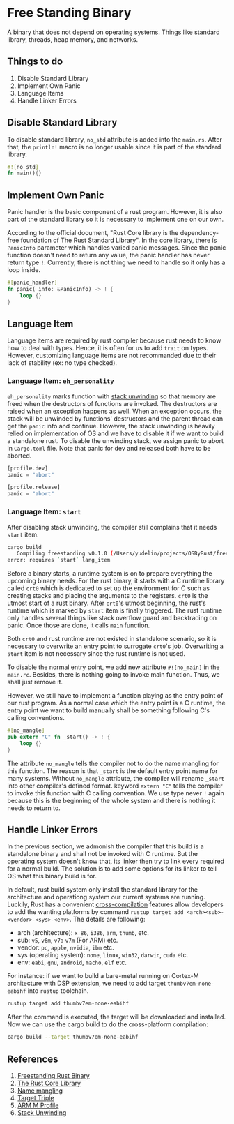 # Free Standing Binary
A binary that does not depend on operating systems. Things like standard library, threads, heap memory, and networks.

## Things to do
1. Disable Standard Library
1. Implement Own Panic
1. Language Items
1. Handle Linker Errors

## Disable Standard Library
To disable standard library, `no_std` attribute is added into the `main.rs`. After that, the `println!` macro is no longer usable since it is part of the standard library.
```rust
#![no_std]
fn main(){}
```
## Implement Own Panic
Panic handler is the basic component of a rust program. However, it is also part of the standard library so it is necessary to implement one on our own.

According to the official document, "Rust Core library is the dependency-free foundation of The Rust Standard Library". In the core library, there is `PanicInfo` parameter which handles varied panic messages. Since the panic function doesn't need to return any value, the panic handler has never return type `!`. Currently, there is not thing we need to handle so it only has a loop inside.
```rust
#[panic_handler]
fn panic(_info: &PanicInfo) -> ! {
    loop {}
}
``` 

## Language Item
Language items are required by rust compiler because rust needs to know how to deal with types. Hence, it is often for us to add `trait` on types. However, customizing language items are not recommanded due to their lack of stability (ex: no type checked). 

### Language Item: `eh_personality`
`eh_personality` marks function with [stack unwinding](https://www.bogotobogo.com/cplusplus/stackunwinding.php) so that memory are freed when the destructors of functions are invoked. The destructors are raised when an exception happens as well. When an exception occurs, the stack will be unwinded by functions' destructors and the parent thread can get the `panic` info and continue. However, the stack unwinding is heavily relied on implementation of OS and we have to disable it if we want to build a standalone rust. To disable the unwinding stack, we assign panic to abort in `Cargo.toml` file. Note that panic for dev and released both have to be aborted.

```rust
[profile.dev]
panic = "abort"

[profile.release]
panic = "abort"
```

### Language Item: `start`
After disabling stack unwinding, the compiler still complains that it needs `start` item.
```bash
cargo build
   Compiling freestanding v0.1.0 (/Users/yudelin/projects/OSByRust/freestanding)
error: requires `start` lang_item
```
Before a binary starts, a runtime system is on to prepare everything the upcoming binary needs. For the rust binary, it starts with a C runtime library called `crt0` which is dedicated to set up the environment for C such as creating stacks and placing the arguments to the registers. `crt0` is the utmost start of a rust binary. After `crt0`'s utmost beginning, the rust's runtime which is marked by `start` item is finally triggered. The rust runtime only handles several things like stack overflow guard and backtracing on panic. Once those are done, it calls `main` function. 

Both `crt0` and rust runtime are not existed in standalone scenario, so it is necessary to overwrite an entry point to surrogate `crt0`'s job. Overwriting a `start` item is not necessary since the rust runtime is not used.

To disable the normal entry point, we add new attribute `#![no_main]` in the `main.rc`. Besides, there is nothing going to invoke main function. Thus, we shall just remove it. 

However, we still have to implement a function playing as the entry point of our rust program. As a normal case which the entry point is a C runtime, the entry point we want to build manually shall be something following C's calling conventions.
```rust
#[no_mangle]
pub extern "C" fn _start() -> ! {
    loop {}
}
```
The attribute `no_mangle` tells the compiler not to do the name mangling for this function. The reason is that `_start` is the default entry point name for many systems. Without `no_mangle` attribute, the compiler will rename `_start` into other compiler's defined format. keyword `extern "C"` tells the compiler to invoke this function with C calling convention. We use type never `!` again because this is the beginning of the whole system and there is nothing it needs to return to.

## Handle Linker Errors
In the previous section, we admonish the compiler that this build is a standalone binary and shall not be invoked with C runtime. But the operating system doesn't know that, its linker then try to link every required for a normal build. The solution is to add some options for its linker to tell OS what this binary build is for. 

In default, rust build system only install the standard library for the architecture and operationg system our current systems are running. Luckily, Rust has a convenient [cross-compilation](https://rust-lang.github.io/rustup/cross-compilation.html) features allow developers to add the wanting platforms by command `rustup target add <arch><sub>-<vendor>-<sys>-<env>`. The details are following:
* arch (architecture): `x_86`, `i386`, `arm`, `thumb`, etc.
* sub: `v5`, `v6m`, `v7a` `v7m` (For ARM) etc.
* vendor: `pc`, `apple`, `nvidia`, `ibm` etc.
* sys (operating system): `none`, `linux`, `win32`, `darwin`, `cuda` etc.
* env: `eabi`, `gnu`, `android`, `macho`, `elf` etc.

For instance: if we want to build a bare-metal running on Cortex-M architecture with DSP extension, we need to add target `thumbv7em-none-eabihf` into `rustup` toolchain.
```bash
rustup target add thumbv7em-none-eabihf
``` 
After the command is executed, the target will be downloaded and installed. Now we can use the cargo build to do the cross-platform compilation:
```bash
cargo build --target thumbv7em-none-eabihf
```

## References
1. [Freestanding Rust Binary](https://os.phil-opp.com/freestanding-rust-binary/)
1. [The Rust Core Library](https://doc.rust-lang.org/nightly/core/index.html)
1. [Name mangling](https://en.wikipedia.org/wiki/Name_mangling)
1. [Target Triple](https://clang.llvm.org/docs/CrossCompilation.html#target-triple)
1. [ARM M Profile](https://www.arm.com/architecture/cpu/m-profile)
1. [Stack Unwinding](https://www.bogotobogo.com/cplusplus/stackunwinding.php)
